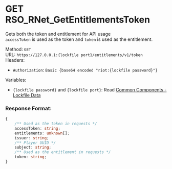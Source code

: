 <!--

This file is automatically generated!
Do not edit it directly!
See https://github.com/techchrism/valorant-api-docs/blob/trunk/contributing.md for more information.

-->

# GET RSO_RNet_GetEntitlementsToken

Gets both the token and entitlement for API usage  
`accessToken` is used as the token and `token` is used as the entitlement.  


Method: `GET`  
URL: `https://127.0.0.1:{lockfile port}/entitlements/v1/token`  
Headers:
 - `Authorization`: `Basic {base64 encoded "riot:{lockfile password}"}`

Variables:
 - `{lockfile password}` and `{lockfile port}`: Read [Common Components - Lockfile Data](../common-components.md#lockfile-data)


### Response Format:
```ts
{
    /** Used as the token in requests */
    accessToken: string;
    entitlements: unknown[];
    issuer: string;
    /** Player UUID */
    subject: string;
    /** Used as the entitlement in requests */
    token: string;
}
```

